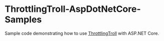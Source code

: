 # ThrottlingTroll-AspDotNetCore-Samples

Sample code demonstrating how to use [ThrottlingTroll](https://github.com/ThrottlingTroll/ThrottlingTroll) with ASP.NET Core.
